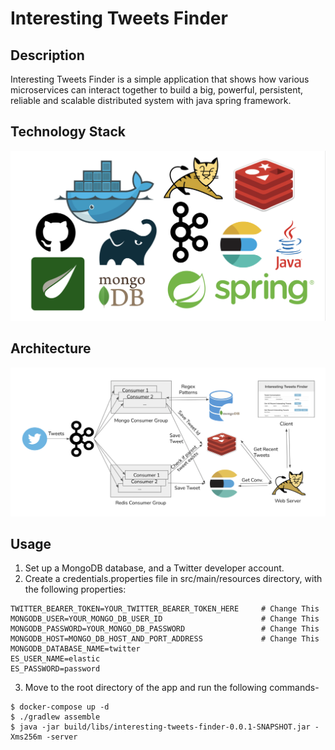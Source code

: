 # Interesting Tweets Finder

## Description
Interesting Tweets Finder is a simple application that shows how various microservices can interact together to build
a big, powerful, persistent, reliable and scalable distributed system with java spring framework. 

## Technology Stack

![Technology Stack](src/main/resources/static/tech-stack.png)

## Architecture

![Architecture](src/main/resources/static/architecture.png)

## Usage

1. Set up a MongoDB database, and a Twitter developer account.
2. Create a credentials.properties file in src/main/resources directory, with the following properties:

```
TWITTER_BEARER_TOKEN=YOUR_TWITTER_BEARER_TOKEN_HERE     # Change This
MONGODB_USER=YOUR_MONGO_DB_USER_ID                      # Change This
MONGODB_PASSWORD=YOUR_MONGO_DB_PASSWORD                 # Change This
MONGODB_HOST=MONGO_DB_HOST_AND_PORT_ADDRESS             # Change This
MONGODB_DATABASE_NAME=twitter
ES_USER_NAME=elastic
ES_PASSWORD=password
```

3. Move to the root directory of the app and run the following commands-

```
$ docker-compose up -d
$ ./gradlew assemble  
$ java -jar build/libs/interesting-tweets-finder-0.0.1-SNAPSHOT.jar -Xms256m -server
````
